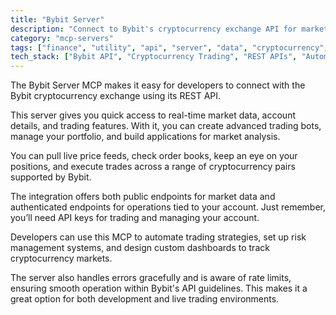 ```yaml
---
title: "Bybit Server"
description: "Connect to Bybit's cryptocurrency exchange API for market data, account management, and automated trading operations."
category: "mcp-servers"
tags: ["finance", "utility", "api", "server", "data", "cryptocurrency", "trading", "automation"]
tech_stack: ["Bybit API", "Cryptocurrency Trading", "REST APIs", "Automated Trading", "Market Data", "Error Handling", "Rate Limiting"]
---
```


The Bybit Server MCP makes it easy for developers to connect with the Bybit cryptocurrency exchange using its REST API.

This server gives you quick access to real-time market data, account details, and trading features. With it, you can create advanced trading bots, manage your portfolio, and build applications for market analysis.

You can pull live price feeds, check order books, keep an eye on your positions, and execute trades across a range of cryptocurrency pairs supported by Bybit.

The integration offers both public endpoints for market data and authenticated endpoints for operations tied to your account. Just remember, you’ll need API keys for trading and managing your account.

Developers can use this MCP to automate trading strategies, set up risk management systems, and design custom dashboards to track cryptocurrency markets.

The server also handles errors gracefully and is aware of rate limits, ensuring smooth operation within Bybit's API guidelines. This makes it a great option for both development and live trading environments.